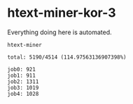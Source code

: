 # htext-miner-kor-3

Everything doing here is automated.

```
htext-miner

total: 5190/4514 (114.97563136907398%)

job0: 921
job1: 911
job2: 1311
job3: 1019
job4: 1028
```